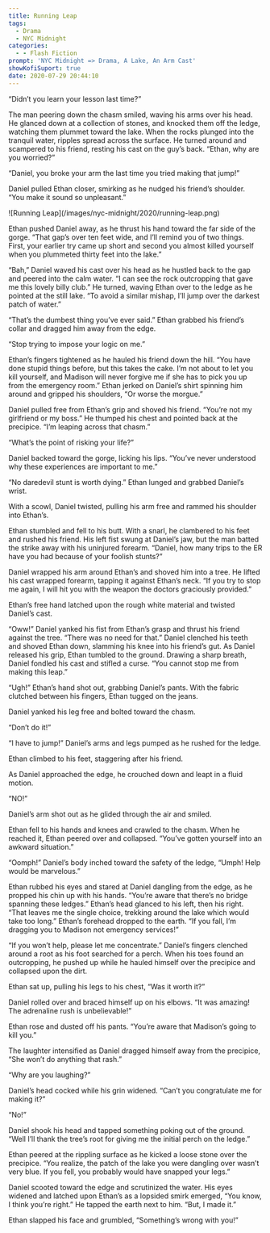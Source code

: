 ```yaml
---
title: Running Leap
tags:
  - Drama
  - NYC Midnight
categories:
  - - Flash Fiction
prompt: 'NYC Midnight => Drama, A Lake, An Arm Cast'
showKofiSuport: true
date: 2020-07-29 20:44:10
---
```


“Didn’t you learn your lesson last time?”

The man peering down the chasm smiled, waving his arms over his head. He glanced down at a collection of stones, and knocked them off the ledge, watching them plummet toward the lake. When the rocks plunged into the tranquil water, ripples spread across the surface. He turned around and scampered to his friend, resting his cast on the guy’s back. “Ethan, why are you worried?”

“Daniel, you broke your arm the last time you tried making that jump!”

Daniel pulled Ethan closer, smirking as he nudged his friend’s shoulder. “You make it sound so unpleasant.”<!-- more -->

<div class="embedded-image-left">![Running Leap](/images/nyc-midnight/2020/running-leap.png)</div>

Ethan pushed Daniel away, as he thrust his hand toward the far side of the gorge. “That gap’s over ten feet wide, and I’ll remind you of two things. First, your earlier try came up short and second you almost killed yourself when you plummeted thirty feet into the lake.”

“Bah,” Daniel waved his cast over his head as he hustled back to the gap and peered into the calm water. “I can see the rock outcropping that gave me this lovely billy club.” He turned, waving Ethan over to the ledge as he pointed at the still lake. “To avoid a similar mishap, I’ll jump over the darkest patch of water.”

“That’s the dumbest thing you’ve ever said.” Ethan grabbed his friend’s collar and dragged him away from the edge.

“Stop trying to impose your logic on me.”

Ethan’s fingers tightened as he hauled his friend down the hill. “You have done stupid things before, but this takes the cake. I’m not about to let you kill yourself, and Madison will never forgive me if she has to pick you up from the emergency room.” Ethan jerked on Daniel’s shirt spinning him around and gripped his shoulders, “Or worse the morgue.”

Daniel pulled free from Ethan’s grip and shoved his friend. “You’re not my girlfriend or my boss.” He thumped his chest and pointed back at the precipice. “I’m leaping across that chasm.”

“What’s the point of risking your life?”

Daniel backed toward the gorge, licking his lips. “You’ve never understood why these experiences are important to me.”

“No daredevil stunt is worth dying.” Ethan lunged and grabbed Daniel’s wrist.

With a scowl, Daniel twisted, pulling his arm free and rammed his shoulder into Ethan’s.

Ethan stumbled and fell to his butt. With a snarl, he clambered to his feet and rushed his friend. His left fist swung at Daniel’s jaw, but the man batted the strike away with his uninjured forearm. “Daniel, how many trips to the ER have you had because of your foolish stunts?”

Daniel wrapped his arm around Ethan’s and shoved him into a tree. He lifted his cast wrapped forearm, tapping it against Ethan’s neck. “If you try to stop me again, I will hit you with the weapon the doctors graciously provided.”

Ethan’s free hand latched upon the rough white material and twisted Daniel’s cast.

“Oww!” Daniel yanked his fist from Ethan’s grasp and thrust his friend against the tree. “There was no need for that.” Daniel clenched his teeth and shoved Ethan down, slamming his knee into his friend’s gut. As Daniel released his grip, Ethan tumbled to the ground. Drawing a sharp breath, Daniel fondled his cast and stifled a curse. “You cannot stop me from making this leap.”

“Ugh!” Ethan’s hand shot out, grabbing Daniel’s pants. With the fabric clutched between his fingers, Ethan tugged on the jeans.

Daniel yanked his leg free and bolted toward the chasm.

“Don’t do it!”

“I have to jump!” Daniel’s arms and legs pumped as he rushed for the ledge.

Ethan climbed to his feet, staggering after his friend.

As Daniel approached the edge, he crouched down and leapt in a fluid motion.

“NO!”

Daniel’s arm shot out as he glided through the air and smiled.

Ethan fell to his hands and knees and crawled to the chasm. When he reached it, Ethan peered over and collapsed. “You’ve gotten yourself into an awkward situation.”

“Oomph!” Daniel’s body inched toward the safety of the ledge, “Umph! Help would be marvelous.”

Ethan rubbed his eyes and stared at Daniel dangling from the edge, as he propped his chin up with his hands. “You’re aware that there’s no bridge spanning these ledges.” Ethan’s head glanced to his left, then his right. “That leaves me the single choice, trekking around the lake which would take too long.” Ethan’s forehead dropped to the earth. “If you fall, I’m dragging you to Madison not emergency services!”

“If you won’t help, please let me concentrate.” Daniel’s fingers clenched around a root as his foot searched for a perch. When his toes found an outcropping, he pushed up while he hauled himself over the precipice and collapsed upon the dirt.

Ethan sat up, pulling his legs to his chest, “Was it worth it?”

Daniel rolled over and braced himself up on his elbows. “It was amazing! The adrenaline rush is unbelievable!”

Ethan rose and dusted off his pants. “You’re aware that Madison’s going to kill you.”

The laughter intensified as Daniel dragged himself away from the precipice, “She won’t do anything that rash.”

“Why are you laughing?”

Daniel’s head cocked while his grin widened. “Can’t you congratulate me for making it?”

“No!”

Daniel shook his head and tapped something poking out of the ground. “Well I’ll thank the tree’s root for giving me the initial perch on the ledge.”

Ethan peered at the rippling surface as he kicked a loose stone over the precipice. “You realize, the patch of the lake you were dangling over wasn’t very blue. If you fell, you probably would have snapped your legs.”

Daniel scooted toward the edge and scrutinized the water. His eyes widened and latched upon Ethan’s as a lopsided smirk emerged, “You know, I think you’re right.” He tapped the earth next to him. “But, I made it.”

Ethan slapped his face and grumbled, “Something’s wrong with you!”